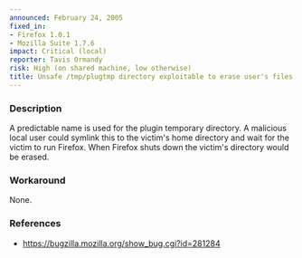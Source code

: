```yaml
---
announced: February 24, 2005
fixed_in:
- Firefox 1.0.1
- Mozilla Suite 1.7.6
impact: Critical (local)
reporter: Tavis Ormandy
risk: High (on shared machine, low otherwise)
title: Unsafe /tmp/plugtmp directory exploitable to erase user's files
---
```


<h3>Description</h3>

<p>A predictable name is used for the plugin temporary directory. A malicious
local user could symlink this to the victim's home directory and wait for
the victim to run Firefox. When Firefox shuts down the victim's directory
would be erased.</p>

<h3>Workaround</h3>

<p>None.</p>

<h3>References</h3>

<ul>
<li><a href="https://bugzilla.mozilla.org/show_bug.cgi?id=281284">
https://bugzilla.mozilla.org/show_bug.cgi?id=281284</a></li>
</ul>



